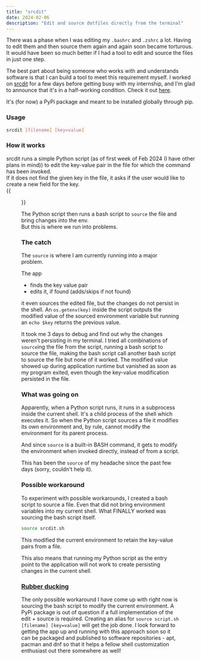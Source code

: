 ```yaml
---
title: "srcdit"
date: 2024-02-06
description: "Edit and source dotfiles directly from the terminal"
---
```


There was a phase when I was editing my `.bashrc` and `.zshrc` a lot. Having to edit them and then source them again and again soon became torturous. It would have been so much better if I had a tool to edit and source the files in just one step.  

The best part about being someone who works with and understands software is that I can build a tool to meet this requirement myself.
I worked on [srcdit](https://pypi.org/project/srcdit/) for a few days before getting busy with my internship, and I'm glad to announce that it's in a half-working condition. Check it out [here](https://pypi.org/project/srcdit/).  

It's (for now) a PyPi package and meant to be installed globally through pip.

### Usage

```bash
srcdit [filename] [key=value]
```

### How it works

srcdit runs a simple Python script (as of first week of Feb 2024 (I have other plans in mind)) to edit the key-value pair in the file for which the command has been invoked.  
If it does not find the given key in the file, it asks if the user would like to create a new field for the key.  
{{<figure class="center-image" src="https://github.com/osPrims/chatApp/assets/70942982/75eeec3d-cacd-48be-b9ff-57ff7e8e42bf">}}
<br>

The Python script then runs a bash script to `source` the file and bring changes into the env.  
But this is where we run into problems.

### The catch

The `source` is where I am currently running into a major problem.  

The app
* finds the key value pair
* edits it, if found (adds/skips if not found)

it even sources the edited file, but the changes do not persist in the shell. An `os.getenv(key)` inside the script outputs the modified value of the sourced environment variable but running an `echo $key` returns the previous value.

It took me 3 days to debug and find out why the changes weren't persisting in my terminal. I tried all combinations of `source`ing the file from the script, running a bash script to source the file, making the bash script call another bash script to source the file but none of it worked. The modified value showed up during application runtime but vanished as soon as my program exited, even though the key-value modification persisted in the file.  

### What was going on

Apparently, when a Python script runs, it runs in a subprocess inside the current shell. It's a child process of the shell which executes it. So when the Python script sources a file it modifies its own environment and, by rule, cannot modify the environment for its parent process.  

And since `source` is a built-in BASH command, it gets to modify the environment when invoked directly, instead of from a script.  

This has been the `source` of my headache since the past few days (sorry, couldn't help it).

### Possible workaround

To experiment with possible workarounds, I created a bash script to source a file. Even that did not bring environment variables into my current shell. What FINALLY worked was sourcing the bash script itself.

```bash
source srcdit.sh
```
This modified the current environment to retain the key-value pairs from a file.  

This also means that running my Python script as the entry point to the application will not work to create persisting changes in the current shell.

### [Rubber ducking](https://rubberduckdebugging.com/)

The only possible workaround I have come up with right now is sourcing the bash script to modify the current environment. A PyPi package is out of question if a full implementation of the edit + source is required. Creating an alias for `source script.sh [filename] [key=value]` will get the job done. I look forward to getting the app up and running with this approach soon so it can be packaged and published to software repositories - apt, pacman and dnf so that it helps a fellow shell customization enthusiast out there somewhere as well!
